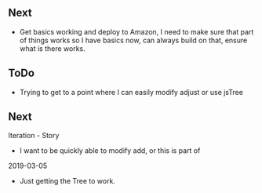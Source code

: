 ## Next
- Get basics working and deploy to Amazon, I need to make sure that part of things works
  so I have basics now, can always build on that, ensure what is there works. 

## ToDo
- Trying to get to a point where I can easily modify adjust or use jsTree


Next
- 

Iteration - Story
- I want to be quickly able to modify add, or this is part of 

2019-03-05
- Just getting the Tree to work\.
